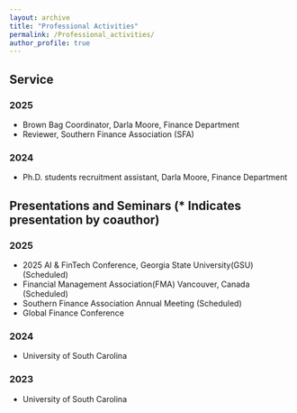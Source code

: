 ```yaml
---
layout: archive
title: "Professional Activities"
permalink: /Professional_activities/
author_profile: true
---
```

## Service 
### 2025 
- Brown Bag Coordinator, Darla Moore, Finance Department
- Reviewer, Southern Finance Association (SFA)

  
### 2024 
- Ph.D. students recruitment assistant, Darla Moore, Finance Department
  
## Presentations and Seminars (* Indicates presentation by coauthor)

### 2025
- 2025 AI & FinTech Conference, Georgia State University(GSU) (Scheduled)
- Financial Management Association(FMA) Vancouver, Canada  (Scheduled)
- Southern Finance Association Annual Meeting (Scheduled)
- Global Finance Conference
  
### 2024 
- University of South Carolina

### 2023 
- University of South Carolina
